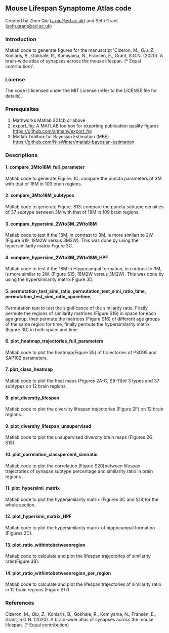## Mouse Lifespan Synaptome Atlas code

Created by Zhen Qiu (z.qiu@ed.ac.uk) and  Seth Grant (seth.grant@ed.ac.uk)


### Introduction
Matlab code to generate figures for the manuscript 'Cizeron, M.*, Qiu, Z.*, Koniaris, B., Gokhale, R., Komiyama, N., Fransén, E., Grant, S.G.N. (2020). A brain-wide atlas of synapses across the mouse lifespan. (* Equal contribution)'.  



### License
The code  is licensed  under the MIT License (refer to the LICENSE file for details).


### Prerequisites
1. Mathworks Matlab 2014b or above
2. export_fig: A MATLAB toolbox for exporting publication quality figures https://github.com/altmany/export_fig
3. Matlab Toolbox for Bayesian Estimation (MBE) https://github.com/NilsWinter/matlab-bayesian-estimation


### Descriptions
#### 1. compare_3Mto18M_full_parameter
Matlab code to generate Figure. 1C: compare the puncta parameters of 3M with that of 18M in 109 brain regions.
#### 2. compare_3Mto18M_subtypes
Matlab code to generate Figure. S13: compare the puncta subtype densities of 37 subtype between 3M with that of 18M in 109 brain regions.
#### 3. compare_hypersimi_2Wto3M_2Wto18M 
Matlab code to test  if the 18M, in contrast to 3M, is more similart to 2W. (Figure S19, 18M2W versus 3M2W). This was done by using the hypersimilarity matrix Figure 3C.
#### 4. compare_hypersimi_2Wto3M_2Wto18M_HPF
Matlab code to test  if the 18M in Hippocampal formation, in contrast to 3M, is more similar to 2W. (Figure S19, 18M2W versus 3M2W). This was done by using the hypersimilarity matrix Figure 3D.
#### 5. permutation_test_simi_ratio, permutation_test_simi_ratio_time, permutation_test_simi_ratio_spacetime, 
Permutation test to test the significance of the similarity ratio. Firstly permute the regions of similarity matrices (Figure S16) in space for each age group, then permute the matrices (Figure S16) of different age groups of the same region for time, finally permute the hypersimilarity matrix (Figure 3D) in both space and time.
#### 6. plot_heatmap_trajectories_full_parameters
Matlab code to plot the heatmap(Figure S5) of trajectories of PSD95 and SAP102 parameters. 
#### 7. plot_class_heatmap
Matlab code to plot the heat maps (Figures 2A-C, S9-11)of 3 types and 37 subtypes on 12 brain regions.
#### 8. plot_diversity_lifespan
Matlab code to plot the diversity lifespan trajectories (Figure 2F) on 12 brain regions.
#### 9. plot_diversity_lifespan_unsupervised
Matlab code to  plot the unsupervised diversity brain maps (Figures 2G, S15).
#### 10. plot_correlation_classpercent_simiratio
Matlab code to plot the correlation (Figure S20)between lifespan trajectories of synapse subtype percentage and similarity ratio in brain  regions .
#### 11. plot_hypersimi_matrix
Matlab code to plot the hypersimilarity matrix (Figures 3C and S18)for the whole section.
#### 12. plot_hypersimi_matrix_HPF
Matlab code to plot the hypersimilarity matrix of hippocampal formation (Figures 3D).
#### 13. plot_ratio_withintobetweenregion
Matlab code to calculate and plot the lifespan trajectories of similarity ratio(Figure 3B).
#### 14. plot_ratio_withintobetweenregion_per_region
Matlab code to calculate and plot the lifespan trajectories of similarity ratio  in 12 brain regions (Figure S17).


### References

Cizeron, M.*, Qiu, Z.*, Koniaris, B., Gokhale, R., Komiyama, N., Fransén, E., Grant, S.G.N. (2020). A brain-wide atlas of synapses across the mouse lifespan. (* Equal contribution) 
